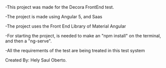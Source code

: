 -This project was made for the Decora FrontEnd test.

-The project is made using Angular 5, and Saas

-The project uses the Front End Library of Material Angular

-For starting the project, is needed to make an "npm install" on the terminal, and then a "ng-serve".

-All the requirements of the test are being treated in this test system

Created By: Hely Saul Oberto.
